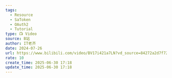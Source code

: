 ```yaml
---
tags:
  - Resource
  - SaToken
  - OAuth2
  - Tutorial
type: 📺 Video
source: B站
author: IT老齐
date: 2024-07-26
url: https://www.bilibili.com/video/BV17i421a7LN?vd_source=84272a2d7f72158b38778819be5bc6ad&spm_id_from=333.788.videopod.sections
rate: 10
create_time: 2025-06-30 17:18
update_time: 2025-06-30 17:18
---
```


